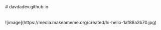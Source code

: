 <html>
<body>
# davdadev.github.io
<br/>
<br/>
<br/>
![image](https://media.makeameme.org/created/hi-hello-1af89a2b70.jpg)
<br/>



